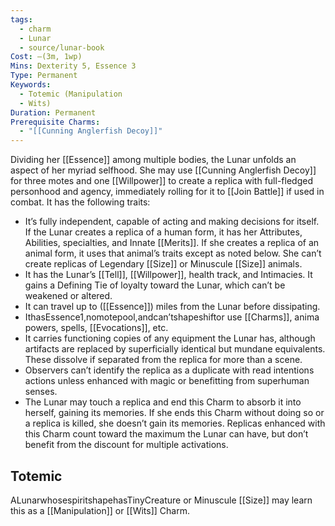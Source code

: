 ```yaml
---
tags:
  - charm
  - Lunar
  - source/lunar-book
Cost: —(3m, 1wp)
Mins: Dexterity 5, Essence 3
Type: Permanent
Keywords:
  - Totemic (Manipulation
  - Wits)
Duration: Permanent
Prerequisite Charms:
  - "[[Cunning Anglerfish Decoy]]"
---
```

Dividing her [[Essence]] among multiple bodies, the Lunar unfolds an aspect of her myriad selfhood. She may use [[Cunning Anglerfish Decoy]] for three motes and one [[Willpower]] to create a replica with full-fledged personhood and agency, immediately rolling for it to [[Join Battle]] if used in combat. It has the following traits: 
-  It’s fully independent, capable of acting and making decisions for itself. If the Lunar creates a replica of a human form, it has her Attributes, Abilities, specialties, and Innate [[Merits]]. If she creates a replica of an animal form, it uses that animal’s traits except as noted below. She can’t create replicas of Legendary [[Size]] or Minuscule [[Size]] animals. 
-  It has the Lunar’s [[Tell]], [[Willpower]], health track, and Intimacies. It gains a Defining Tie of loyalty toward the Lunar, which can’t be weakened or altered. 
-  It can travel up to ([[Essence]]) miles from the Lunar before dissipating. 
-  IthasEssence1,nomotepool,andcan’tshapeshiftor use [[Charms]], anima powers, spells, [[Evocations]], etc. 
-  It carries functioning copies of any equipment the Lunar has, although artifacts are replaced by superficially identical but mundane equivalents. These dissolve if separated from the replica for more than a scene. 
-  Observers can’t identify the replica as a duplicate with read intentions actions unless enhanced with magic or benefitting from superhuman senses. 
-  The Lunar may touch a replica and end this Charm to absorb it into herself, gaining its memories. If she ends this Charm without doing so or a replica is killed, she doesn’t gain its memories. Replicas enhanced with this Charm count toward the maximum the Lunar can have, but don’t benefit from the discount for multiple activations. 
## Totemic 

ALunarwhosespiritshapehasTinyCreature or Minuscule [[Size]] may learn this as a [[Manipulation]] or [[Wits]] Charm.